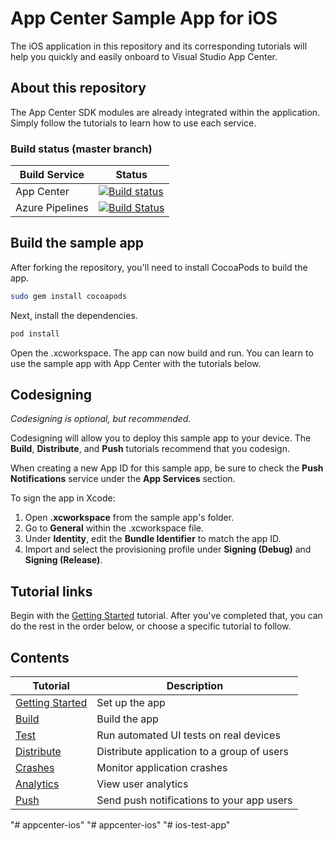 # App Center Sample App for iOS

The iOS application in this repository and its corresponding tutorials will help you quickly and easily onboard to Visual Studio App Center.

## About this repository

The App Center SDK modules are already integrated within the application. Simply follow the tutorials to learn how to use each service.

### Build status (master branch)

| Build Service   | Status                                                                                                                                                                                                                                                             |
| --------------- | ------------------------------------------------------------------------------------------------------------------------------------------------------------------------------------------------------------------------------------------------------------------ |
| App Center      | [![Build status](https://build.appcenter.ms/v0.1/apps/45f31a4b-96a1-4c49-9c26-b2726e00a33d/branches/master/badge)](https://appcenter.ms)                                                                                                                           |
| Azure Pipelines | [![Build Status](https://dev.azure.com/msmobilecenter/Mobile-Center/_apis/build/status/sampleapp/microsoft.appcenter-sampleapp-ios-swift?branchName=master)](https://dev.azure.com/msmobilecenter/Mobile-Center/_build/latest?definitionId=3726&branchName=master) |

## Build the sample app

After forking the repository, you'll need to install CocoaPods to build the app.

```sh
sudo gem install cocoapods
```

Next, install the dependencies.

```sh
pod install
```

Open the .xcworkspace. The app can now build and run. You can learn to use the sample app with App Center with the tutorials below.

## Codesigning

_Codesigning is optional, but recommended._

Codesigning will allow you to deploy this sample app to your device. The **Build**, **Distribute**, and **Push** tutorials recommend that you codesign.

When creating a new App ID for this sample app, be sure to check the **Push Notifications** service under the **App Services** section.

To sign the app in Xcode:

1. Open **.xcworkspace** from the sample app's folder.
2. Go to **General** within the .xcworkspace file.
3. Under **Identity**, edit the **Bundle Identifier** to match the app ID.
4. Import and select the provisioning profile under **Signing (Debug)** and **Signing (Release)**.

## Tutorial links

Begin with the [Getting Started](https://docs.microsoft.com/en-us/mobile-center/quickstarts/ios/getting-started) tutorial. After you've completed that, you can do the rest in the order below, or choose a specific tutorial to follow.

## Contents

| Tutorial                                                                                      | Description                                |
| --------------------------------------------------------------------------------------------- | ------------------------------------------ |
| [Getting Started](https://docs.microsoft.com/en-us/appcenter/quickstarts/ios/getting-started) | Set up the app                             |
| [Build](https://docs.microsoft.com/en-us/appcenter/quickstarts/ios/build)                     | Build the app                              |
| [Test](https://docs.microsoft.com/en-us/appcenter/quickstarts/ios/test)                       | Run automated UI tests on real devices     |
| [Distribute](https://docs.microsoft.com/en-us/appcenter/quickstarts/ios/distribute)           | Distribute application to a group of users |
| [Crashes](https://docs.microsoft.com/en-us/appcenter/quickstarts/ios/crashes)                 | Monitor application crashes                |
| [Analytics](https://docs.microsoft.com/en-us/appcenter/quickstarts/ios/analytics)             | View user analytics                        |
| [Push](https://docs.microsoft.com/en-us/appcenter/quickstarts/ios/push)                       | Send push notifications to your app users  |
"# appcenter-ios" 
"# appcenter-ios" 
"# ios-test-app" 
